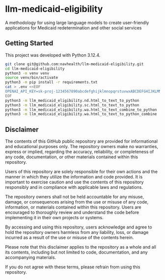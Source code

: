 # llm-medicaid-eligibility
A methodology for using large language models to create user-friendly applications for Medicaid redetermination and other social services

## Getting Started

This project was developed with Python 3.12.4. 

```sh
git clone git@github.com:navhealth/llm-medicaid-eligibility.git
cd llm-medicaid-eligibility
python3 -m venv venv
source venv/bin/activate
python3 -m pip install -r requirements.txt
cat > .env <<EOF
OPENAI_API_KEY=sk-proj-1234567890abcdefghijklmnopqrstuvwxABCDEFGHIJKLMN
EOF
python3 -m llm_medicaid_eligibility.nd.html_to_text_to_python
python3 -m llm_medicaid_eligibility.sc.html_to_text_to_python
python3 -m llm_medicaid_eligibility.wa.html_to_text_combine_to_python
python3 -m llm_medicaid_eligibility.wa.html_to_text_to_python_combine
```

## Disclaimer

The contents of this GitHub public repository are provided for informational and educational purposes only. The repository owners make no warranties, express or implied, regarding the accuracy, reliability, or completeness of any code, documentation, or other materials contained within this repository.

Users of this repository are solely responsible for their own actions and the manner in which they utilize the information and code provided. It is important to exercise caution and use the contents of this repository responsibly and in compliance with applicable laws and regulations.

The repository owners shall not be held accountable for any misuse, damage, or consequences arising from the use or misuse of any code, information, or materials contained within this repository. Users are encouraged to thoroughly review and understand the code before implementing it in their own projects or systems.

By accessing and using this repository, users acknowledge and agree to hold the repository owners harmless from any liability, loss, or damage incurred as a result of the use or misuse of the contents herein.

Please note that this disclaimer applies to the repository as a whole and all its contents, including but not limited to code, documentation, and any accompanying materials.

If you do not agree with these terms, please refrain from using this repository.
 
